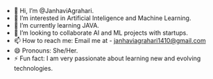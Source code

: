 - 👋 Hi, I’m @JanhaviAgrahari.
- 👀 I’m interested in Artificial Inteligence and Machine Learning.
- 🌱 I’m currently learning JAVA.
- 💞️ I’m looking to collaborate AI and ML projects with startups.
- 📫 How to reach me: Email me at - janhaviagrahari1410@gmail.com
- 😄 Pronouns: She/Her.
- ⚡ Fun fact: I am very passionate about learning new and evolving technologies.

<!---
JanhaviAgrahari/JanhaviAgrahari is a ✨ special ✨ repository because its `README.md` (this file) appears on your GitHub profile.
You can click the Preview link to take a look at your changes.
--->
